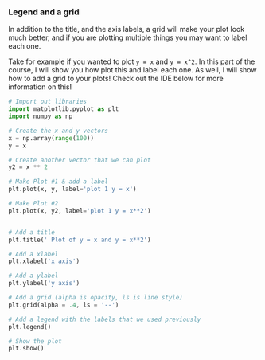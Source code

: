 ### Legend and a grid

In addition to the title, and the axis labels, a grid will make your plot look much better, and if you are plotting multiple things you may want to label each one.  

Take for example if you wanted to plot `y = x` and `y = x^2`.  In this part of the course, I will show you how plot this and label each one.  As well, I will show how to add a grid to your plots!  Check out the IDE below for more information on this!
```python
# Import out libraries
import matplotlib.pyplot as plt
import numpy as np

# Create the x and y vectors
x = np.array(range(100))
y = x

# Create another vector that we can plot
y2 = x ** 2

# Make Plot #1 & add a label
plt.plot(x, y, label='plot 1 y = x')

# Make Plot #2
plt.plot(x, y2, label='plot 1 y = x**2')


# Add a title
plt.title(' Plot of y = x and y = x**2')

# Add a xlabel
plt.xlabel('x axis')

# Add a ylabel
plt.ylabel('y axis')

# Add a grid (alpha is opacity, ls is line style)
plt.grid(alpha = .4, ls = '--')

# Add a legend with the labels that we used previously
plt.legend()

# Show the plot
plt.show()
```
